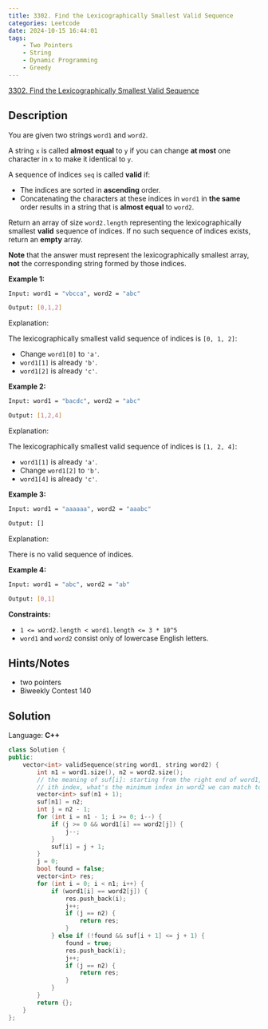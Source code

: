 ```yaml
---
title: 3302. Find the Lexicographically Smallest Valid Sequence
categories: Leetcode
date: 2024-10-15 16:44:01
tags:
    - Two Pointers
    - String
    - Dynamic Programming
    - Greedy
---
```


[3302. Find the Lexicographically Smallest Valid Sequence](https://leetcode.com/problems/find-the-lexicographically-smallest-valid-sequence/description/)

## Description

You are given two strings `word1` and `word2`.

A string `x` is called **almost equal**  to `y` if you can change **at most**  one character in `x` to make it identical to `y`.

A sequence of indices `seq` is called **valid**  if:

- The indices are sorted in **ascending**  order.
- Concatenating the characters at these indices in `word1` in **the same**  order results in a string that is **almost equal**  to `word2`.

Return an array of size `word2.length` representing the lexicographically smallest **valid**  sequence of indices. If no such sequence of indices exists, return an **empty**  array.

**Note**  that the answer must represent the lexicographically smallest array, **not**  the corresponding string formed by those indices.

**Example 1:**

```bash
Input: word1 = "vbcca", word2 = "abc"

Output: [0,1,2]
```

Explanation:

The lexicographically smallest valid sequence of indices is `[0, 1, 2]`:

- Change `word1[0]` to `'a'`.
- `word1[1]` is already `'b'`.
- `word1[2]` is already `'c'`.

**Example 2:**

```bash
Input: word1 = "bacdc", word2 = "abc"

Output: [1,2,4]
```

Explanation:

The lexicographically smallest valid sequence of indices is `[1, 2, 4]`:

- `word1[1]` is already `'a'`.
- Change `word1[2]` to `'b'`.
- `word1[4]` is already `'c'`.

**Example 3:**

```bash
Input: word1 = "aaaaaa", word2 = "aaabc"

Output: []
```

Explanation:

There is no valid sequence of indices.

**Example 4:**

```bash
Input: word1 = "abc", word2 = "ab"

Output: [0,1]
```

**Constraints:**

- `1 <= word2.length < word1.length <= 3 * 10^5`
- `word1` and `word2` consist only of lowercase English letters.

## Hints/Notes

- two pointers
- Biweekly Contest 140

## Solution

Language: **C++**

```C++
class Solution {
public:
    vector<int> validSequence(string word1, string word2) {
        int n1 = word1.size(), n2 = word2.size();
        // the meaning of suf[i]: starting from the right end of word1, and up until
        // ith index, what's the minimum index in word2 we can match to
        vector<int> suf(n1 + 1);
        suf[n1] = n2;
        int j = n2 - 1;
        for (int i = n1 - 1; i >= 0; i--) {
            if (j >= 0 && word1[i] == word2[j]) {
                j--;
            }
            suf[i] = j + 1;
        }
        j = 0;
        bool found = false;
        vector<int> res;
        for (int i = 0; i < n1; i++) {
            if (word1[i] == word2[j]) {
                res.push_back(i);
                j++;
                if (j == n2) {
                    return res;
                }
            } else if (!found && suf[i + 1] <= j + 1) {
                found = true;
                res.push_back(i);
                j++;
                if (j == n2) {
                    return res;
                }
            }
        }
        return {};
    }
};
```
